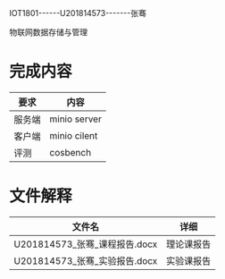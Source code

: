 IOT1801------U201814573-------张骞

物联网数据存储与管理

# 完成内容

要求 | 内容
-|-
服务端 |  minio server
客户端 | minio cilent
评测 |  cosbench

# 文件解释

文件名 | 详细
-|-
U201814573_张骞_课程报告.docx | 理论课报告
U201814573_张骞_实验报告.docx | 实验课报告
